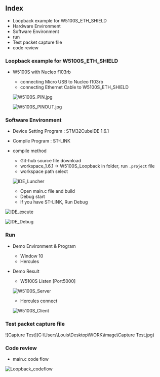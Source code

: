 ## Index

- Loopback example for W5100S_ETH_SHIELD
- Hardware Environment
- Software Environment
- run
- Test packet capture file
- code review



### Loopback example for W5100S_ETH_SHIELD

- W5100S with Nucleo f103rb
  - connecting Micro USB to Nucleo f103rb
  - connecting Ethernet Cable to W5100S_ETH_SHIELD
  
  ![W5100S_PIN.jpg](https://github.com/min-hs/Image/blob/main/image/W5100S_PIN.jpg?raw=true)
  
  ![W5100S_PINOUT.jpg](https://github.com/min-hs/Image/blob/main/image/W5100S_PINOUT.jpg?raw=true)

### Software Environment

- Device Setting Program : STM32CubeIDE 1.6.1

- Compile Program : ST-LINK

- compile method

  - Git-hub source file download
  - workspace_1.6.1 -> W5100S_Loopback in folder, run `.project` file
  - workspace path select

  ![IDE_Luncher](C:\Users\Louis\Desktop\WORK\image\IDE_Luncher.jpg)

  - Open main.c file and build 
  - Debug start
  - If you have ST-LINK, Run Debug

![IDE_excute](C:\Users\Louis\Desktop\WORK\image\IDE_excute.jpg)

![IDE_Debug](C:\Users\Louis\Desktop\WORK\image\IDE_Debug.jpg)

### Run



- Demo Environment & Program

  - Window 10
  - Hercules

- Demo Result

  - W5100S <TCP Server> Listen [Port5000]

  ![W5100S_Server](C:\Users\Louis\Desktop\WORK\image\W5100S_Server.jpg)

  - Hercules <TCP Client> connect

  ![W5100S_Client](C:\Users\Louis\Desktop\WORK\image\W5100S_Client.jpg)

### Test packet capture file

![Capture Test](C:\Users\Louis\Desktop\WORK\image\Capture Test.jpg)

### Code review

- main.c code flow

![Loopback_codeflow](C:\Users\Louis\Desktop\WORK\image\Loopback_codeflow.jpg)